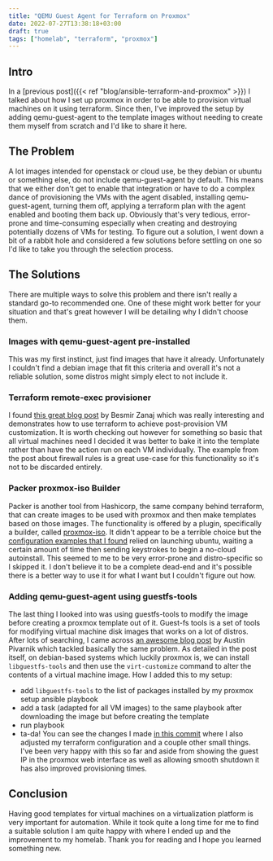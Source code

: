 ```yaml
---
title: "QEMU Guest Agent for Terraform on Proxmox"
date: 2022-07-27T13:38:18+03:00
draft: true
tags: ["homelab", "terraform", "proxmox"]
---
```


## Intro
In a [previous post]({{< ref "blog/ansible-terraform-and-proxmox" >}}) I talked about how I set up proxmox in order to be able to provision virtual machines on it using terraform.
Since then, I've improved the setup by adding qemu-guest-agent to the template images without needing to create them myself from scratch and I'd like to share it here.

## The Problem
A lot images intended for openstack or cloud use, be they debian or ubuntu or something else, do not include qemu-guest-agent by default.
This means that we either don't get to enable that integration or have to do a complex dance of provisioning the VMs with the agent disabled, installing qemu-guest-agent, turning them off, applying a terraform plan with the agent enabled and booting them back up.
Obviously that's very tedious, error-prone and time-consuming especially when creating and destroying potentially dozens of VMs for testing.
To figure out a solution, I went down a bit of a rabbit hole and considered a few solutions before settling on one so I'd like to take you through the selection process.

## The Solutions
There are multiple ways to solve this problem and there isn't really a standard go-to recommended one.
One of these might work better for your situation and that's great however I will be detailing why I didn't choose them.

### Images with qemu-guest-agent pre-installed
This was my first instinct, just find images that have it already.
Unfortunately I couldn't find a debian image that fit this criteria and overall it's not a reliable solution, some distros might simply elect to not include it.

### Terraform remote-exec provisioner
I found [this great blog post](https://cloudalbania.com/posts/2022-01-homelab-with-proxmox-and-terraform/#considerations-when-creating-vms) by Besmir Zanaj which was really interesting and demonstrates how to use terraform to achieve post-provision VM customization.
It is worth checking out however for something so basic that all virtual machines need I decided it was better to bake it into the template rather than have the action run on each VM individually.
The example from the post about firewall rules is a great use-case for this functionality so it's not to be discarded entirely.

### Packer proxmox-iso Builder
Packer is another tool from Hashicorp, the same company behind terraform, that can create images to be used with proxmox and then make templates based on those images.
The functionality is offered by a plugin, specifically a builder, called [proxmox-iso](https://www.packer.io/plugins/builders/proxmox/iso).
It didn't appear to be a terrible choice but the [configuration examples that I found](https://github.com/xcad2k/boilerplates/tree/main/packer/proxmox) relied on launching ubuntu, waiting a certain amount of time then sending keystrokes to begin a no-cloud autoinstall.
This seemed to me to be very error-prone and distro-specific so I skipped it.
I don't believe it to be a complete dead-end and it's possible there is a better way to use it for what I want but I couldn't figure out how.

### Adding qemu-guest-agent using guestfs-tools
The last thing I looked into was using guestfs-tools to modify the image before creating a proxmox template out of it.
Guest-fs tools is a set of tools for modifying virtual machine disk images that works on a lot of distros.
After lots of searching, I came across [an awesome blog post](https://austinsnerdythings.com/2021/08/30/how-to-create-a-proxmox-ubuntu-cloud-init-image/) by Austin Pivarnik which tackled basically the same problem.
As detailed in the post itself, on debian-based systems which luckily proxmox is, we can install `libguestfs-tools` and then use the `virt-customize` command to alter the contents of a virtual machine image.
How I added this to my setup:
- add `libguestfs-tools` to the list of packages installed by my proxmox setup ansible playbook
- add a task (adapted for all VM images) to the same playbook after downloading the image but before creating the template
- run playbook
- ta-da!
You can see the changes I made [in this commit](https://gitlab.com/insanitywholesale/infra/-/commit/831fe44f103c3650a41eca4722cce794e67ca741) where I also adjusted my terraform configuration and a couple other small things.
I've been very happy with this so far and aside from showing the guest IP in the proxmox web interface as well as allowing smooth shutdown it has also improved provisioning times.

## Conclusion
Having good templates for virtual machines on a virtualization platform is very important for automation.
While it took quite a long time for me to find a suitable solution I am quite happy with where I ended up and the improvement to my homelab.
Thank you for reading and I hope you learned something new.
